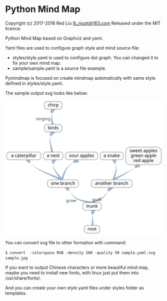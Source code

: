 Python Mind Map
====================

Copyright (c) 2017-2018 Red Liu <lli_njupt@163.com>
Released under the MIT licence.

Python Mind Map based on Graphviz and yaml.

Yaml files are used to configure graph style and mind source file:

- styles/style.yaml is used to configure dot graph. You can changed it to fix your own mind map.
- sample/sample.yaml is a source file example.

Pymindmap is focused on create mindmap automatically with same style defined in styles/style.yaml.

The sample output svg looks like below:

![An amazing tree](sample/sample.yaml.svg)



You can convert svg file to other formation with command:

`$ convert  -colorspace RGB -density 200 -quality 50 sample.yaml.svg sample.jpg`

If you want to output Chinese characters or more beautiful mind map, maybe you need to install new fonts, with linux just put them into /usr/share/fonts/.

And you can create your own style yaml files under styles folder  as templates.

